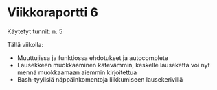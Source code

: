 # Viikkoraportti 6

Käytetyt tunnit: n. 5

Tällä viikolla:
- Muuttujissa ja funktiossa ehdotukset ja autocomplete
- Lausekkeen muokkaaminen kätevämmin, keskelle lauseketta voi nyt mennä muokkaamaan aiemmin kirjoitettua
- Bash-tyylisiä näppäinkomentoja liikkumiseen lausekerivillä

